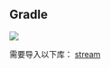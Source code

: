 ## Gradle
[![](https://jitpack.io/v/zj565061763/develop.svg)](https://jitpack.io/#zj565061763/develop)

需要导入以下库：
[stream](https://github.com/zj565061763/stream)